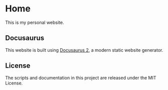 # Home

This is my personal website.

## Docusaurus

This website is built using [Docusaurus 2](https://docusaurus.io/), a modern static website generator.

## License

The scripts and documentation in this project are released under the MIT License.
